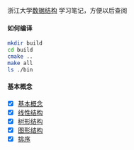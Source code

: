 浙江大学[数据结构](https://www.icourse163.org/course/ZJU-93001 "数据结构")
学习笔记，方便以后查阅

#### 如何编译
```sh
mkdir build
cd build
cmake ..
make all
ls ./bin
```

#### 基本概念
- [x] [基本概念](./init/Concept.md)
- [x] [线性结构](./linear_struct/Linear.md)
- [x] [树形结构](./tree/Tree.md)
- [x] [图形结构](./graph/Graph.md)
- [x] [排序](./sort/Sort.md)